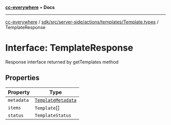 [**cc-everywhere**](../../../../../../../index.md) • **Docs**

***

[cc-everywhere](../../../../../../../index.md) / [sdk/src/server-side/actions/templates/Template.types](../index.md) / TemplateResponse

# Interface: TemplateResponse

Response interface returned by getTemplates method

## Properties

| Property | Type |
| ------ | ------ |
| `metadata` | [`TemplateMetadata`](TemplateMetadata.md) |
| `items` | `Template`[] |
| `status` | `TemplateStatus` |
